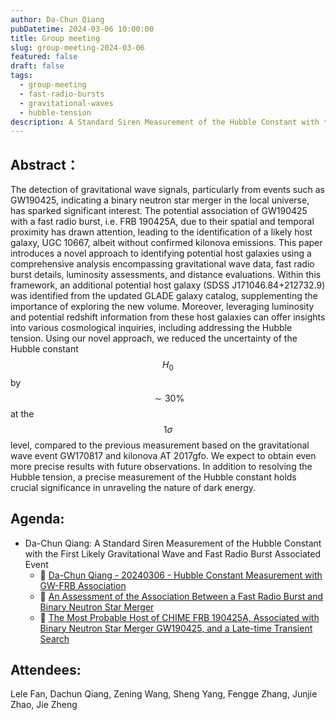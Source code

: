 ```yaml
---
author: Da-Chun Qiang
pubDatetime: 2024-03-06 10:00:00
title: Group meeting
slug: group-meeting-2024-03-06
featured: false
draft: false
tags:
  - group-meeting
  - fast-radio-bursts
  - gravitational-waves
  - hubble-tension
description: A Standard Siren Measurement of the Hubble Constant with the First Likely Gravitational Wave and Fast Radio Burst Associated Event
---
```

## Abstract：
The detection of gravitational wave signals, particularly from events such as GW190425, indicating a binary neutron star merger in the local universe, has sparked significant interest. The potential association of GW190425 with a fast radio burst, i.e. FRB 190425A, due to their spatial and temporal proximity has drawn attention, leading to the identification of a likely host galaxy, UGC 10667, albeit without confirmed kilonova emissions. This paper introduces a novel approach to identifying potential host galaxies using a comprehensive analysis encompassing gravitational wave data, fast radio burst details, luminosity assessments, and distance evaluations. Within this framework, an additional potential host galaxy (SDSS J171046.84+212732.9) was identified from the updated GLADE galaxy catalog, supplementing the importance of exploring the new volume. Moreover, leveraging luminosity and potential redshift information from these host galaxies can offer insights into various cosmological inquiries, including addressing the Hubble tension. Using our novel approach, we reduced the uncertainty of the Hubble constant $$H_0$$ by $$\sim 30\%$$ at the $$1\sigma$$ level, compared to the previous measurement based on the gravitational wave event GW170817 and kilonova AT 2017gfo. We expect to obtain even more precise results with future observations. In addition to resolving the Hubble tension, a precise measurement of the Hubble constant holds crucial significance in unraveling the nature of dark energy.

## Agenda:

- Da-Chun Qiang: A Standard Siren Measurement of the Hubble Constant with the First Likely Gravitational Wave and Fast Radio Burst Associated Event
  - 📄 [Da-Chun Qiang - 20240306 - Hubble Constant Measurement with GW-FRB Association](https://www.babel.cc/main.do#team/6260964573900312)
  - 📄 [An Assessment of the Association Between a Fast Radio Burst and Binary Neutron Star Merger](https://arxiv.org/pdf/2212.00201.pdf)
  - 📄 [The Most Probable Host of CHIME FRB 190425A, Associated with Binary
  Neutron Star Merger GW190425, and a Late-time Transient Search](https://arxiv.org/pdf/2212.00954.pdf)

## Attendees:

Lele Fan, Dachun Qiang, Zening Wang, Sheng Yang, Fengge Zhang, Junjie Zhao, Jie Zheng
